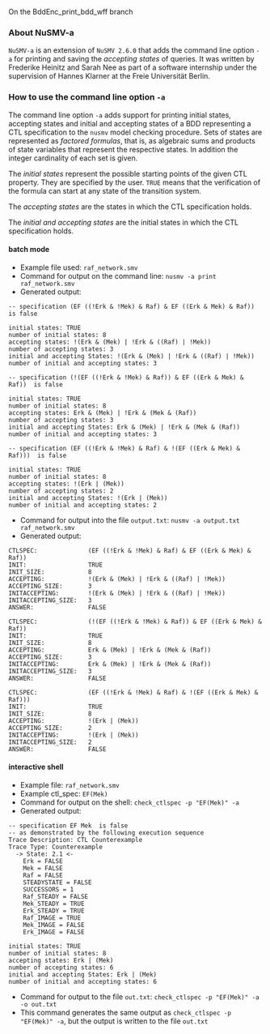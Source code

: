 On the BddEnc\_print\_bdd\_wff branch

### About NuSMV-a 
`NuSMV-a` is an extension of `NuSMV 2.6.0` that adds the command line option `-a` for printing and saving the _accepting states_ of queries.
It was written by Frederike Heinitz and Sarah Nee as part of a software internship under the supervision of Hannes Klarner at the Freie Universität Berlin.

### How to use the command line option `-a`

The command line option `-a` adds support for printing initial states, accepting states and initial and accepting states of a BDD representing a CTL specification to the `nusmv` model checking procedure.
Sets of states are represented as _factored formulas_, that is, as algebraic sums and products of state variables that represent the respective states.
In addition the integer cardinality of each set is given.

The _initial states_ represent the possible starting points of the given CTL property. They are specified by the user. `TRUE` means that the verification of the formula can start at any state of the transition system.

The _accepting states_ are the states in which the CTL specification holds.

The _initial and accepting states_ are the initial states in which the CTL specification holds.



#### batch mode

- Example file used: `raf_network.smv`
- Command for output on the command line: `nusmv -a print raf_network.smv`
- Generated output:

```
-- specification (EF ((!Erk & !Mek) & Raf) & EF ((Erk & Mek) & Raf))  is false

initial states: TRUE
number of initial states: 8
accepting states: !(Erk & (Mek) | !Erk & ((Raf) | !Mek))
number of accepting states: 3
initial and accepting States: !(Erk & (Mek) | !Erk & ((Raf) | !Mek))
number of initial and accepting states: 3

-- specification (!(EF ((!Erk & !Mek) & Raf)) & EF ((Erk & Mek) & Raf))  is false

initial states: TRUE
number of initial states: 8
accepting states: Erk & (Mek) | !Erk & (Mek & (Raf))
number of accepting states: 3
initial and accepting States: Erk & (Mek) | !Erk & (Mek & (Raf))
number of initial and accepting states: 3

-- specification (EF ((!Erk & !Mek) & Raf) & !(EF ((Erk & Mek) & Raf)))  is false

initial states: TRUE
number of initial states: 8
accepting states: !(Erk | (Mek))
number of accepting states: 2
initial and accepting States: !(Erk | (Mek))
number of initial and accepting states: 2

```

- Command for output into the file `output.txt`: `nusmv -a output.txt raf_network.smv`
- Generated output:

```
CTLSPEC:              (EF ((!Erk & !Mek) & Raf) & EF ((Erk & Mek) & Raf))
INIT:                 TRUE
INIT_SIZE:            8
ACCEPTING:            !(Erk & (Mek) | !Erk & ((Raf) | !Mek))
ACCEPTING_SIZE:       3
INITACCEPTING:        !(Erk & (Mek) | !Erk & ((Raf) | !Mek))
INITACCEPTING_SIZE:   3
ANSWER:               FALSE

CTLSPEC:              (!(EF ((!Erk & !Mek) & Raf)) & EF ((Erk & Mek) & Raf))
INIT:                 TRUE
INIT_SIZE:            8
ACCEPTING:            Erk & (Mek) | !Erk & (Mek & (Raf))
ACCEPTING_SIZE:       3
INITACCEPTING:        Erk & (Mek) | !Erk & (Mek & (Raf))
INITACCEPTING_SIZE:   3
ANSWER:               FALSE

CTLSPEC:              (EF ((!Erk & !Mek) & Raf) & !(EF ((Erk & Mek) & Raf)))
INIT:                 TRUE
INIT_SIZE:            8
ACCEPTING:            !(Erk | (Mek))
ACCEPTING_SIZE:       2
INITACCEPTING:        !(Erk | (Mek))
INITACCEPTING_SIZE:   2
ANSWER:               FALSE

```


#### interactive shell

- Example file: `raf_network.smv`
- Example ctl_spec: `EF(Mek)`
- Command for output on the shell: `check_ctlspec -p "EF(Mek)" -a`
- Generated output:

```
-- specification EF Mek  is false
-- as demonstrated by the following execution sequence
Trace Description: CTL Counterexample 
Trace Type: Counterexample 
  -> State: 2.1 <-
    Erk = FALSE
    Mek = FALSE
    Raf = FALSE
    STEADYSTATE = FALSE
    SUCCESSORS = 1
    Raf_STEADY = FALSE
    Mek_STEADY = TRUE
    Erk_STEADY = TRUE
    Raf_IMAGE = TRUE
    Mek_IMAGE = FALSE
    Erk_IMAGE = FALSE

initial states: TRUE
number of initial states: 8
accepting states: Erk | (Mek)
number of accepting states: 6
initial and accepting States: Erk | (Mek)
number of initial and accepting states: 6

```

- Command for output to the file `out.txt`: `check_ctlspec -p "EF(Mek)" -a -o out.txt`
- This command generates the same output as `check_ctlspec -p "EF(Mek)" -a`, but the output is written to the file `out.txt`

